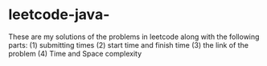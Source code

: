 # leetcode-java-
These are my solutions of the problems in leetcode along with the following parts:
(1) submitting times
(2) start time and finish time
(3) the link of the problem
(4) Time and Space complexity

